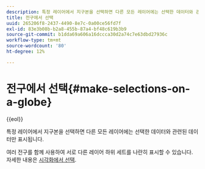 ```yaml
---
description: 특정 레이어에서 지구본을 선택하면 다른 모든 레이어에는 선택한 데이터와 관련된 데이터만 표시됩니다.
title: 전구에서 선택
uuid: 265206f8-2437-4490-8e7c-0a00ce56fd7f
exl-id: 83e3b08b-b2a8-455b-87a4-bf48c619b3b9
source-git-commit: b1dda69a606a16dccca30d2a74c7e63dbd27936c
workflow-type: tm+mt
source-wordcount: '80'
ht-degree: 12%

---
```


# 전구에서 선택{#make-selections-on-a-globe}

{{eol}}

특정 레이어에서 지구본을 선택하면 다른 모든 레이어에는 선택한 데이터와 관련된 데이터만 표시됩니다.

여러 전구를 함께 사용하여 서로 다른 레이어 하위 세트를 나란히 표시할 수 있습니다. 자세한 내용은 [시각화에서 선택](../../../../home/c-get-started/c-vis/c-sel-vis/c-sel-vis.md#concept-012870ec22c7476e9afbf3b8b2515746).
